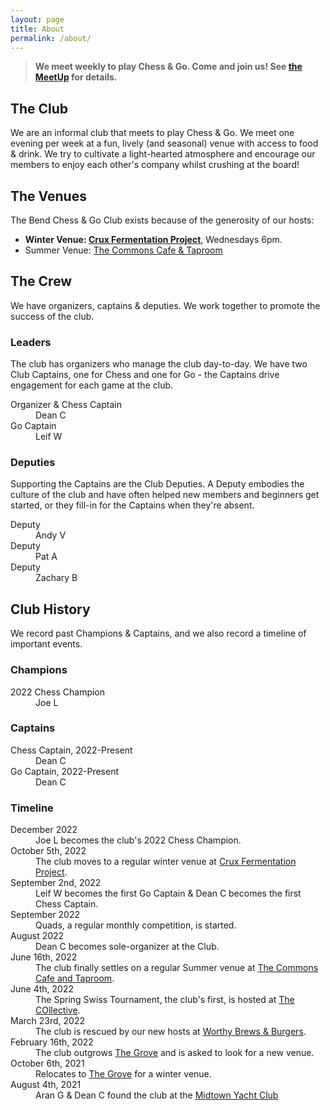 ```yaml
---
layout: page
title: About
permalink: /about/
---
```

> **We meet weekly to play Chess &amp; Go. Come and join us! See [the MeetUp][meetup] for details.**

## The Club
We are an informal club that meets to play Chess & Go. We meet one evening per
week at a fun, lively (and seasonal) venue with access to food & drink. We try
to cultivate a light-hearted atmosphere and encourage our members to enjoy each
other's company whilst crushing at the board!

## The Venues
The Bend Chess &amp; Go Club exists because of the generosity of our hosts:

*   **Winter Venue:  [Crux Fermentation Project][crux]**, Wednesdays 6pm.
*   Summer Venue: <a href="https://www.thecommonsbend.com/">The Commons Cafe &amp; Taproom</a>


## The Crew
We have organizers, captains & deputies. We work together to promote the success
of the club.


### Leaders
The club has organizers who manage the club day-to-day. We have two Club Captains,
one for Chess and one for Go - the Captains drive engagement for each game at the
club.

<dl>
    <dt>Organizer & Chess Captain</dt>
    <dd>Dean C</dd>
    <dt>Go Captain</dt>
    <dd>Leif W</dd>
</dl>

### Deputies
Supporting the Captains are the Club Deputies. A Deputy embodies the culture
of the club and have often helped new members and beginners get started, or they
fill-in for the Captains when they're absent.

<dl>
    <dt>Deputy</dt>
    <dd>Andy V</dd>
    <dt>Deputy</dt>
    <dd>Pat A</dd>
    <dt>Deputy</dt>
    <dd>Zachary B</dd>
</dl>

## Club History
We record past Champions &amp; Captains, and we also record a timeline of
important events.

### Champions
<dl>
    <dt>2022 Chess Champion</dt>
    <dd>Joe L</dd>
</dl>


### Captains
<dl>
    <dt>Chess Captain, 2022-Present</dt>
    <dd>Dean C</dd>
    <dt>Go Captain, 2022-Present</dt>
    <dd>Dean C</dd>
</dl>

### Timeline
<dl>
    <dt>December 2022</dt>
    <dd>Joe L becomes the club's 2022 Chess Champion.</dd>
    <dt>October 5th, 2022</dt>
    <dd>The club moves to a regular winter venue at <a href="https://goo.gl/maps/xtNfqUNEgyt6JbQCA">Crux Fermentation Project</a>.</dd>
    <dt>September 2nd, 2022</dt>
    <dd>Leif W becomes the first Go Captain &amp; Dean C becomes the first Chess Captain.</dd>
    <dt>September 2022</dt>
    <dd>Quads, a regular monthly competition, is started.</dd>
    <dt>August 2022</dt>
    <dd>Dean C becomes sole-organizer at the Club.</dd>
    <dt>June 16th, 2022</dt>
    <dd>The club finally settles on a regular Summer venue at <a href="https://goo.gl/maps/gXCGFeA3hkgurTEb8">The Commons Cafe and Taproom</a>.</dd>
    <dt>June 4th, 2022</dt>
    <dd>The Spring Swiss Tournament, the club's first, is hosted at <a href="https://goo.gl/maps/kG29qgk4kuL6XvXT7">The COllective</a>.</dd>
    <dt>March 23rd, 2022</dt>
    <dd>The club is rescued by our new hosts at <a href="https://goo.gl/maps/UdbhzUWqS6gJthwc6">Worthy Brews &amp; Burgers</a>.</dd>
    <dt>February 16th, 2022</dt>
    <dd>The club outgrows <a href="https://goo.gl/maps/rk8fi7TYsLztZFfh6">The Grove</a> and is asked to look for a new venue.</dd>
    <dt>October 6th, 2021</dt>
    <dd>Relocates to <a href="https://goo.gl/maps/rk8fi7TYsLztZFfh6">The Grove</a> for a winter venue.</dd>
    <dt>August 4th, 2021</dt>
    <dd>Aran G & Dean C found the club at the <a href="https://goo.gl/maps/CMLgSEeDUtycm3t16">Midtown Yacht Club</a></dd>
</dl>

[crux]: https://www.cruxfermentation.com/
[meetup]: https://www.meetup.com/bend-chess-go-club/
